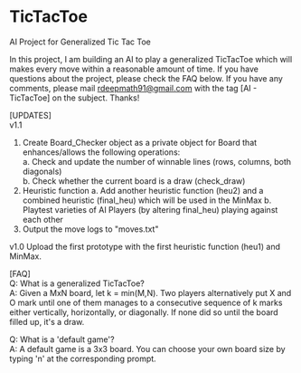 # TicTacToe
AI Project for Generalized Tic Tac Toe

In this project, I am building an AI to play a generalized TicTacToe which will makes every move within a reasonable amount of time. If you have questions about the project, please check the FAQ below. If you have any comments, please mail rdeepmath91@gmail.com with the tag [AI - TicTacToe] on the subject. Thanks!

[UPDATES] <br/>
v1.1
1. Create Board_Checker object as a private object for Board that enhances/allows the following operations: <br/>
	a. Check and update the number of winnable lines (rows, columns, both diagonals) <br/>
	b. Check whether the current board is a draw (check_draw) <br/>
2. Heuristic function
	a. Add another heuristic function (heu2) and a combined heuristic (final_heu) which will be used in the MinMax
	b. Playtest varieties of AI Players (by altering final_heu) playing against each other
3. Output the move logs to "moves.txt" 

v1.0
Upload the first prototype with the first heuristic function (heu1) and MinMax.

[FAQ] <br/>
Q: What is a generalized TicTacToe? <br />
A: Given a MxN board, let k = min(M,N). Two players alternatively put X and O mark until one of them manages to a consecutive sequence of k marks either vertically, horizontally, or diagonally. If none did so until the board filled up, it's a draw. <br /> 

Q: What is a 'default game'? <br />
A: A default game is a 3x3 board. You can choose your own board size by typing 'n' at the corresponding prompt.

